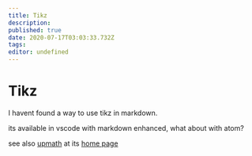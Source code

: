 ```yaml
---
title: Tikz
description: 
published: true
date: 2020-07-17T03:03:33.732Z
tags: 
editor: undefined
---
```


# Tikz

I havent found a way to use tikz in markdown.

its available in vscode with markdown enhanced, what about with atom?


see also [upmath](/University/Documentation/Tikz/upmath) at its [home page](https://upmath.me/)